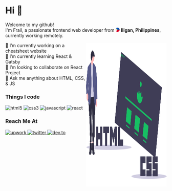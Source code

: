 <h1>Hi 👋</h1>
<p>
  Welcome to my github!
  </br>
  I'm Frail, a passionate frontend web developer from
  <img alt="philippine flag" src="img/philippine-flag.svg" width="13" height="13" />
  <b>Iligan, Philippines</b>, currently working remotely.
</p>

<p>
  <img alt="html css" src="img/html-css.svg" width="50%" height="450" align="right" />
  🔭 I’m currently working on a cheatsheet website
  <br>
  🌱 I’m currently learning React & Gatsby
  <br>
  👯 I’m looking to collaborate on React Project
  <br>
  💬 Ask me anything about HTML, CSS, & JS
</p>

<h3>Things I code</h3>
<p>
  <img alt="html5" src="https://img.shields.io/badge/-HTML5-E34F26?style=flat-square&logo=html5&logoColor=white" />
  <img alt="css3" src="https://img.shields.io/badge/-CSS3-1572B6?style=flat-square&logo=css3&logoColor=white" />
  <img alt="javascript" src="https://img.shields.io/badge/-JavaScript-F7DF1E?style=flat-square&logo=javascript&logoColor=black" />
  <img alt="react" src="https://img.shields.io/badge/-React-61DAFB?style=flat-square&logo=react&logoColor=black" />
</p>

<h3>Reach Me At</h3>
<p>
  <a href="https://www.upwork.com/freelancers/~01c7889b512a0fa907">
    <img alt="upwork" src="https://img.shields.io/badge/-Upwork-6FDA44?style=flat-square&logo=upwork&logoColor=white" />
  </a>
  <a href="https://twitter.com/frailbongat">
    <img alt="twitter" src="https://img.shields.io/badge/-Twitter-1DA1F2?style=flat-square&logo=twitter&logoColor=white" />
  </a>
  <a href="https://dev.to/frailbongat">
    <img alt="dev.to" src="https://img.shields.io/badge/-dev.to-0A0A0A?style=flat-square&logo=dev.to&logoColor=white" />
  </a>
</p>
<!--
**frailbongat/frailbongat** is a ✨ _special_ ✨ repository because its `README.md` (this file) appears on your GitHub profile.

Here are some ideas to get you started:

- 🔭 I’m currently working on ...
- 🌱 I’m currently learning ...
- 👯 I’m looking to collaborate on ...
- 🤔 I’m looking for help with ...
- 💬 Ask me about ...
- 📫 How to reach me: ...
- 😄 Pronouns: ...
- ⚡ Fun fact: ...

For things i code
https://github.com/thmsgbrt/thmsgbrt/blob/master/README.md
Badge - https://shields.io/
Color - https://simpleicons.org/

-->
